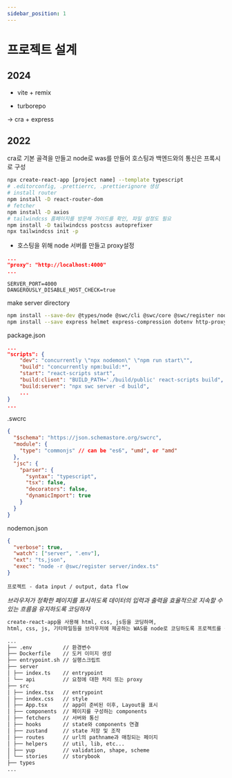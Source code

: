 ```yaml
---
sidebar_position: 1
---
```


# 프로젝트 설계

## 2024

+ vite + remix

+ turborepo

-> cra + express 

## 2022

cra로 기본 골격을 만들고 node로 was를 만들어 호스팅과 백엔드와의 통신은 프록시로 구성

```sh
npx create-react-app [project name] --template typescript
# .editorconfig, .prettierrc, .prettierignore 생성
# install router
npm install -D react-router-dom
# fetcher
npm install -D axios
# tailwindcss 홈페이지를 방문해 가이드를 확인, 파일 설정도 필요
npm install -D tailwindcss postcss autoprefixer
npx tailwindcss init -p
```

- 호스팅을 위해 node 서버를 만들고 proxy설정

```package.json
...
"proxy": "http://localhost:4000"
...
```

```.env
SERVER_PORT=4000
DANGEROUSLY_DISABLE_HOST_CHECK=true
```

make server directory

```bash
npm install --save-dev @types/node @swc/cli @swc/core @swc/register nodemon concurrently
npm install --save express helmet express-compression dotenv http-proxy-middleware
```

package.json

```json
...
"scripts": {
    "dev": "concurrently \"npx nodemon\" \"npm run start\"",
    "build": "concurrently npm:build:*",
    "start": "react-scripts start",
    "build:client": "BUILD_PATH='./build/public' react-scripts build",
    "build:server": "npx swc server -d build",
    ...
}
...
```

.swcrc

```json
{
  "$schema": "https://json.schemastore.org/swcrc",
  "module": {
    "type": "commonjs" // can be "es6", "umd", or "amd"
  },
  "jsc": {
    "parser": {
      "syntax": "typescript",
      "tsx": false,
      "decorators": false,
      "dynamicImport": true
    }
  }
}
```

nodemon.json

```json
{
  "verbose": true,
  "watch": ["server", ".env"],
  "ext": "ts,json",
  "exec": "node -r @swc/register server/index.ts"
}
```

`프로젝트 - data input / output, data flow`

_브라우저가 정확한 페이지를 표시하도록 데이터의 입력과 출력을 효율적으로 지속할 수 있는 흐름을 유지하도록 코딩하자_

```txt
create-react-app을 사용해 html, css, js등을 코딩하며,
html, css, js, 기타파일등을 브라우저에 제공하는 WAS를 node로 코딩하도록 프로젝트를 구성했다

...
├── .env          // 환경변수
├── Dockerfile    // 도커 이미지 생성
├── entrypoint.sh // 실행스크립트
├── server
│ ├── index.ts    // entrypoint
│ └── api         // 요청에 대한 처리 또는 proxy
├── src
│ ├── index.tsx   // entrypoint
│ ├── index.css   // style
│ ├── App.tsx     // app이 준비된 이후, Layout을 표시
│ ├── components  // 페이지를 구성하는 components
│ ├── fetchers    // 서버와 통신
│ ├── hooks       // state와 components 연결
│ ├── zustand     // state 저장 및 조작
│ ├── routes      // url의 pathname과 매칭되는 페이지
│ ├── helpers     // util, lib, etc...
│ ├── yup         // validation, shape, scheme
│ └── stories     // storybook
├── types
...
```
